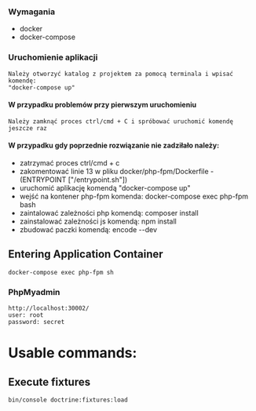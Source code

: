 ### Wymagania
* docker
* docker-compose
### Uruchomienie aplikacji
    Należy otworzyć katalog z projektem za pomocą terminala i wpisać komendę:
    "docker-compose up"
    
#### W przypadku problemów przy pierwszym uruchomieniu
    Należy zamknąć proces ctrl/cmd + C i spróbować uruchomić komendę jeszcze raz

#### W przypadku gdy poprzednie rozwiązanie nie zadziłało należy:
* zatrzymać proces ctrl/cmd + c
* zakomentować linie 13 w pliku docker/php-fpm/Dockerfile  - (ENTRYPOINT ["/entrypoint.sh"])
* uruchomić aplikację komendą "docker-compose up"
* wejść na kontener php-fpm komenda: docker-compose exec php-fpm bash
* zaintalować zależności php komendą: composer install
* zainstalować zależności js komendą: npm install
* zbudować paczki komendą: encode --dev

## Entering Application Container
    docker-compose exec php-fpm sh

### PhpMyadmin
    http://localhost:30002/
    user: root
    password: secret


# Usable commands:

## Execute fixtures
    bin/console doctrine:fixtures:load